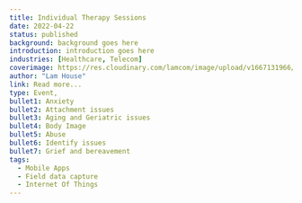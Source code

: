 ```yaml
---
title: Individual Therapy Sessions
date: 2022-04-22
status: published
background: background goes here
introduction: introduction goes here
industries: [Healthcare, Telecom]
coverimage: https://res.cloudinary.com/lamcom/image/upload/v1667131966/mindbeyond/icon/individualtherapysession_pigivk.png
author: "Lam House"
link: Read more...
type: Event,
bullet1: Anxiety
bullet2: Attachment issues
bullet3: Aging and Geriatric issues
bullet4: Body Image
bullet5: Abuse
bullet6: Identify issues
bullet7: Grief and bereavement
tags:
  - Mobile Apps
  - Field data capture
  - Internet Of Things
---
```

<!--more-->

